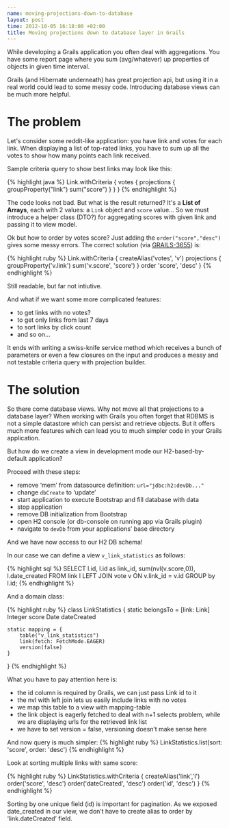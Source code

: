 ```yaml
--- 
name: moving-projections-down-to-database
layout: post
time: 2012-10-05 16:18:00 +02:00
title: Moving projections down to database layer in Grails
---
```


While developing a Grails application you often deal with aggregations. You have some report page where you sum (avg/whatever) up properties of objects in given time interval.

Grails (and Hibernate underneath) has great projection api, but using it in a real world could lead to some messy code. Introducing database views can be much more helpful.

# The problem #

Let's consider some reddit-like application: you have link and votes for each link. When displaying a list of top-rated links, you have to sum up all the votes to show how many points each link received. 

Sample criteria query to show best links may look like this: 

{% highlight java %}
Link.withCriteria {
    votes {
        projections {
            groupProperty("link")
            sum("score")
        }
    }
}
{% endhighlight %}

The code looks not bad. But what is the result returned? It's a **List of Arrays**, each with 2 values: a `Link` object and `score` value... So we must introduce a helper class (DTO?) for aggregating scores with given link and passing it to view model.

Ok but how to order by votes score? Just adding the `order("score","desc")` gives some messy errors. The correct solution (via [GRAILS-3655](http://jira.grails.org/browse/GRAILS-3655)) is:

{% highlight ruby %}
Link.withCriteria {
    createAlias('votes', 'v')
    projections {
        groupProperty('v.link')
        sum('v.score', 'score')
    }
    order 'score', 'desc'
}
{% endhighlight %}

Still readable, but far not intiutive.

And what if we want some more complicated features:
- to get links with no votes?
- to get only links from last 7 days
- to sort links by click count
- and so on...

It ends with writing a swiss-knife service method which receives a bunch of parameters or even a few closures on the input and produces a messy 
and not testable criteria query with projection builder.
  
# The solution #

So there come database views. Why not move all that projections to a
database layer? When working with Grails you often forget that RDBMS is
not a simple datastore which can persist and retrieve objects. But it
offers much more features which can lead you to much simpler code in
your Grails application.
  
But how do we create a view in development mode our H2-based-by-default
application?
  
Proceed with these steps:

-  remove ‘mem’ from datasource definition: `url="jdbc:h2:devDb..."`
-  change `dbCreate` to ‘update’
-  start application to execute Bootstrap and fill database with data
-  stop application
-  remove DB initialization from Bootstrap
-  open H2 console (or db-console on running app via Grails plugin)
-  navigate to `devDb` from your applications’ base directory

And we have now access to our H2 DB schema!
  
In our case we can define a view `v_link_statistics` as follows:

{% highlight sql %}
SELECT l.id, l.id as link_id, sum(nvl(v.score,0)), l.date_created
FROM link l LEFT JOIN vote v ON v.link_id = v.id 
GROUP by l.id;
{% endhighlight %}
  
And a domain class:

{% highlight ruby %}
class LinkStatistics { 
    static belongsTo = [link: Link]
    Integer score
    Date dateCreated
 
    static mapping = {
        table("v_link_statistics")
        link(fetch: FetchMode.EAGER)
        version(false)
    } 
}
{% endhighlight %}

What you have to pay attention here is:

-   the id column is required by Grails, we can just pass Link id to it
-   the nvl with left join lets us easily include links with no votes
-   we map this table to a view with mapping-table 
-   the link object is eagerly fetched to deal with n+1 selects problem,
    while we are displaying urls for the retrieved link list
-   we have to set version = false, versioning doesn’t make sense here

And now query is much simpler:
{% highlight ruby %}
  LinkStatistics.list(sort: 'score', order: 'desc')
{% endhighlight %}

Look at sorting multiple links with same score:
  
{% highlight ruby %}
LinkStatistics.withCriteria {
    createAlias('link','l')
    order('score', 'desc')
    order('dateCreated', 'desc')
    order('id', 'desc')
}
{% endhighlight %}

Sorting by one unique field (id) is important for pagination. As we exposed date\_created in our view, we don’t have to create alias to order by ‘link.dateCreated’ field.
